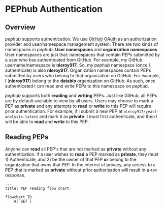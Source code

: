 # PEPhub Authentication
## Overview
*pephub* supports authentication. We use [GitHub OAuth](https://docs.github.com/en/developers/apps/building-oauth-apps/authorizing-oauth-apps) as an authorization provider and user/namespace management system. There are two kinds of namespaces in *pephub*: **User namespaces** and **organization namespaces**. User namespaces are just that: namespaces that contain PEPs submitted by a user who has authenticated from GitHub. For example, my GitHub username/namespace is **nleroy917**. So, my *pephub* namespace (once I authenticate) is also **nleroy917**. Organization namespaces contain PEPs submitted by users who belong to that organization on GitHub. For example, I (**nleroy917**) belong to the **databio** organization on GitHub. As such, once authenticated I can read and write PEPs to this namespace on *pephub*.

*pephub* supports both **reading** and **writing** PEPs. Just like GitHub, all PEPs are by default available to view by all users. Users may choose to mark a PEP as **private** and any attempts to **read** or **write** to this PEP will require prior authentication. For example, if I submit a new PEP at `nleroy917/yeast-analysis:latest` and mark it as **private**. I must first authenitcate, and then I will be able to **read** and **write** to this PEP.

## Reading PEPs
Anyone can **read** all PEP's that are not marked as **private** without any authentication. If a user wishes to **read** a PEP marked as **private**, they must 1) Authenticate, and 2) be the owner of that PEP **or** belong to the organization that owns that PEP. In the interest of privacy, any access to a PEP that is marked as **private** without prior authorization will result in a `404` response.

```mermaid
---
title: PEP reading flow chart
---
flowchart TD
    A[`GET`]
```